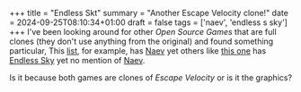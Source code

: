 +++
title = "Endless Skt"
summary = "Another Escape Velocity clone!"
date = 2024-09-25T08:10:34+01:00
draft = false
tags = ['naev', 'endless s sky']
+++
I've been looking around for other *Open Source Games* that are full clones (they don't use anything from the original) and found something particular,
This [list](https://github.com/bobeff/open-source-games?tab=readme-ov-file#role-playing-games), for example, has [Naev](https://github.com/naev/naev) yet others like [this one](https://www.technorms.com/71807/best-open-source-games) has [Endless Sky](https://endless-sky.github.io/) yet no mention of [Naev](https://github.com/naev/naev).

Is it because both games are clones of *Escape Velocity* or is it the graphics?
